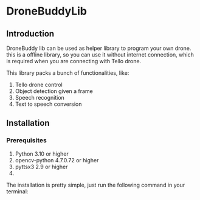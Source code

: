 # DroneBuddyLib

## Introduction

DroneBuddy lib can be used as helper library to program your own drone. this is a offline library, so you can use it
without internet connection, which is required when you are connecting with Tello drone.

This library packs a bunch of functionalities, like: 
1. Tello drone control
2. Object detection given a frame
3. Speech recognition
4. Text to speech conversion

## Installation

### Prerequisites
1. Python 3.10 or higher
2. opencv-python 4.7.0.72 or higher
3. pyttsx3 2.9 or higher
4. 
The installation is pretty simple, just run the following command in your terminal:
```pip install -i https://test.pypi.org/simple/ dronebuddylib==0.1.15
```
